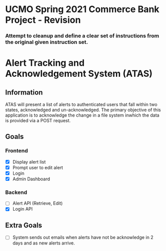 # UCMO Spring 2021 Commerce Bank Project - Revision

### Attempt to cleanup and define a clear set of instructions from the original given instruction set.

# Alert Tracking and Acknowledgement System (ATAS)

## Information

ATAS will present a list of alerts to authenticated users that fall within two states, acknowledged and un-acknowledged. The primary objective of this application is to acknowledge the change in a file system inwhich the data is provided via a POST request.

## Goals

### Frontend

- [x] Display alert list
- [x] Prompt user to edit alert
- [x] Login
- [x] Admin Dashboard

### Backend

- [ ] Alert API (Retrieve, Edit)
- [x] Login API

## Extra Goals

- [ ] System sends out emails when alerts have not be acknowledge in 2 days and as new alerts arrive.
